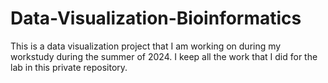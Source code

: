 # Data-Visualization-Bioinformatics
This is a data visualization project that I am working on during my workstudy during the summer of 2024. I keep all the work that I did for the lab in this private repository. 
